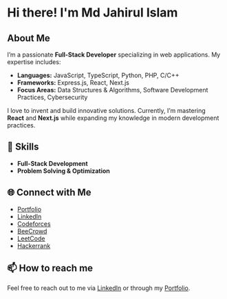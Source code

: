 # Hi there! I'm Md Jahirul Islam 

## About Me
I’m a passionate **Full-Stack Developer** specializing in web applications. My expertise includes:

- **Languages:** JavaScript, TypeScript, Python, PHP, C/C++
- **Frameworks:** Express.js, React, Next.js
- **Focus Areas:** Data Structures & Algorithms, Software Development Practices, Cybersecurity

I love to invent and build innovative solutions. Currently, I’m mastering **React** and **Next.js** while expanding my knowledge in modern development practices.

## 💼 Skills
- **Full-Stack Development**
- **Problem Solving & Optimization**

## 🌐 Connect with Me
- [Portfolio](https://my-portfolio-smoky-xi-63.vercel.app/)
- [LinkedIn](https://www.linkedin.com/in/jahirul12/)
- [Codeforces](https://codeforces.com/profile/jahirul002201)
- [BeeCrowd](https://judge.beecrowd.com/en/profile/654592)
- [LeetCode](https://leetcode.com/u/jahir002201/)
- [Hackerrank](https://www.hackerrank.com/profile/jahirul002201)

## 📫 How to reach me
Feel free to reach out to me via [LinkedIn](https://www.linkedin.com/in/jahirul12/) or through my [Portfolio](https://my-portfolio-smoky-xi-63.vercel.app/).
